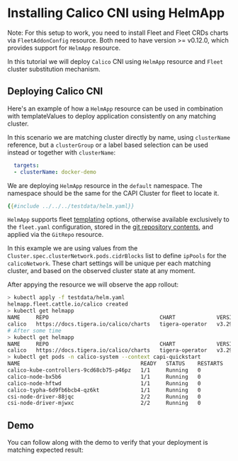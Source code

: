 # Installing Calico CNI using HelmApp

<div class="warning">

Note: For this setup to work, you need to install Fleet and Fleet CRDs charts via
`FleetAddonConfig` resource. Both need to have version >= v0.12.0,
which provides support for `HelmApp` resource.

</div>

In this tutorial we will deploy `Calico` CNI using `HelmApp` resource and `Fleet` cluster substitution mechanism.

## Deploying Calico CNI

Here's an example of how a `HelmApp` resource can be used in combination with templateValues to deploy application consistently on any matching cluster.

In this scenario we are matching cluster directly by name, using `clusterName` reference, but a `clusterGroup` or a label based selection can be used instead or together with `clusterName`:
```yaml
  targets:
  - clusterName: docker-demo
```

We are deploying `HelmApp` resource in the `default` namespace. The namespace should be the same for the CAPI Cluster for fleet to locate it.

```yaml
{{#include ../../../testdata/helm.yaml}}
```

`HelmApp` supports fleet [templating][] options, otherwise available exclusively to the `fleet.yaml` configuration, stored in the [git repository contents][], and applied via the `GitRepo` resource.

[templating]: https://fleet.rancher.io/ref-fleet-yaml#templating
[git repository contents]: https://fleet.rancher.io/gitrepo-content

In this example we are using values from the `Cluster.spec.clusterNetwork.pods.cidrBlocks` list to define `ipPools` for the `calicoNetwork`. These chart settings will be unique per each matching cluster, and based on the observed cluster state at any moment.

After appying the resource we will observe the app rollout:

```bash
> kubectl apply -f testdata/helm.yaml
helmapp.fleet.cattle.io/calico created
> kubectl get helmapp
NAME     REPO                                   CHART             VERSION   BUNDLEDEPLOYMENTS-READY   STATUS
calico   https://docs.tigera.io/calico/charts   tigera-operator   v3.29.2   0/1                       NotReady(1) [Bundle calico]; apiserver.operator.tigera.io default [progressing]
# After some time
> kubectl get helmapp
NAME     REPO                                   CHART             VERSION   BUNDLEDEPLOYMENTS-READY   STATUS
calico   https://docs.tigera.io/calico/charts   tigera-operator   v3.29.2   1/1
> kubectl get pods -n calico-system --context capi-quickstart
NAME                                      READY   STATUS    RESTARTS   AGE
calico-kube-controllers-9cd68cb75-p46pz   1/1     Running   0          53s
calico-node-bx5b6                         1/1     Running   0          53s
calico-node-hftwd                         1/1     Running   0          53s
calico-typha-6d9fb6bcb4-qz6kt             1/1     Running   0          53s
csi-node-driver-88jqc                     2/2     Running   0          53s
csi-node-driver-mjwxc                     2/2     Running   0          53s
```

## Demo

You can follow along with the demo to verify that your deployment is matching expected result:

<script src="https://asciinema.org/a/700924.js" id="asciicast-700924" async="true"></script>
